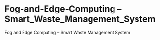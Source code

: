 # Fog-and-Edge-Computing –Smart_Waste_Management_System
 Fog and Edge Computing  – Smart Waste Management System
